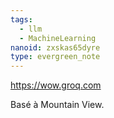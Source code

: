 ```yaml
---
tags:
  - llm
  - MachineLearning
nanoid: zxskas65dyre
type: evergreen_note
---
```

https://wow.groq.com

Basé à Mountain View.
